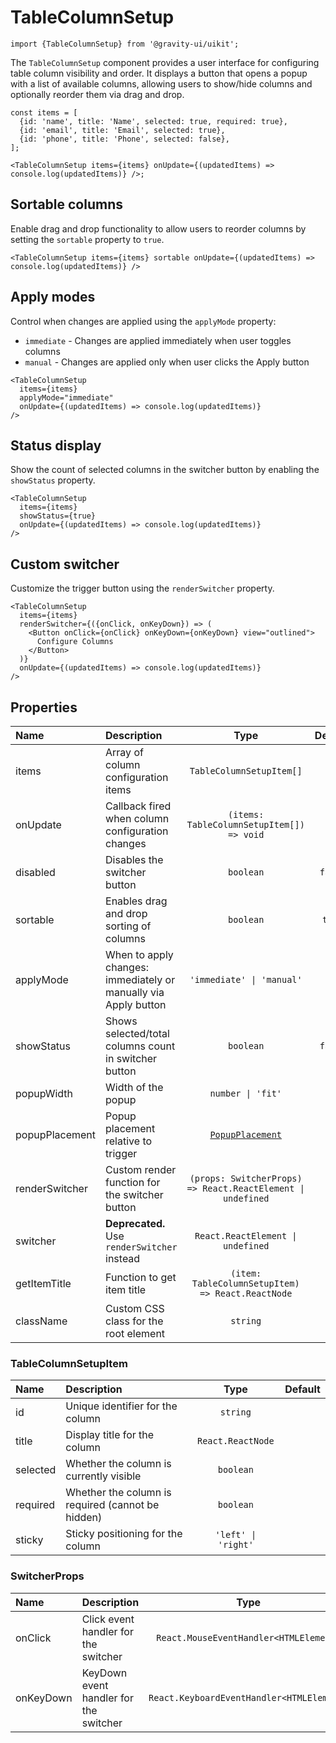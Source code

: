 <!--GITHUB_BLOCK-->

# TableColumnSetup

<!--/GITHUB_BLOCK-->

```tsx
import {TableColumnSetup} from '@gravity-ui/uikit';
```

The `TableColumnSetup` component provides a user interface for configuring table column visibility and order. It displays a button that opens a popup with a list of available columns, allowing users to show/hide columns and optionally reorder them via drag and drop.

<!--LANDING_BLOCK

<ExampleBlock
    code={`
const items = [
    {id: 'name', title: 'Name', selected: true, required: true},
    {id: 'email', title: 'Email', selected: true},
    {id: 'phone', title: 'Phone', selected: false},
];

<TableColumnSetup
    items={items}
    onUpdate={(updatedItems) => console.log(updatedItems)}
/>
`}
>
    <UIKit.TableColumnSetup
        items={[
            {id: 'name', title: 'Name', selected: true, required: true},
            {id: 'email', title: 'Email', selected: true},
            {id: 'phone', title: 'Phone', selected: false},
        ]}
        onUpdate={(updatedItems) => console.log(updatedItems)}
    />
</ExampleBlock>

LANDING_BLOCK-->

<!--GITHUB_BLOCK-->

```tsx
const items = [
  {id: 'name', title: 'Name', selected: true, required: true},
  {id: 'email', title: 'Email', selected: true},
  {id: 'phone', title: 'Phone', selected: false},
];

<TableColumnSetup items={items} onUpdate={(updatedItems) => console.log(updatedItems)} />;
```

<!--/GITHUB_BLOCK-->

## Sortable columns

Enable drag and drop functionality to allow users to reorder columns by setting the `sortable` property to `true`.

<!--LANDING_BLOCK

<ExampleBlock
    code={`
<TableColumnSetup
    items={items}
    sortable
    onUpdate={(updatedItems) => console.log(updatedItems)}
/>
`}
>
    <UIKit.TableColumnSetup
        items={[
            {id: 'name', title: 'Name', selected: true, required: true},
            {id: 'email', title: 'Email', selected: true},
            {id: 'phone', title: 'Phone', selected: false},
        ]}
        sortable
        onUpdate={(updatedItems) => console.log(updatedItems)}
    />
</ExampleBlock>

LANDING_BLOCK-->

<!--GITHUB_BLOCK-->

```tsx
<TableColumnSetup items={items} sortable onUpdate={(updatedItems) => console.log(updatedItems)} />
```

<!--/GITHUB_BLOCK-->

## Apply modes

Control when changes are applied using the `applyMode` property:

- `immediate` - Changes are applied immediately when user toggles columns
- `manual` - Changes are applied only when user clicks the Apply button

<!--LANDING_BLOCK

<ExampleBlock
    code={`
<TableColumnSetup
    items={items}
    applyMode="immediate"
    onUpdate={(updatedItems) => console.log(updatedItems)}
/>
`}
>
    <UIKit.TableColumnSetup
        items={[
            {id: 'name', title: 'Name', selected: true, required: true},
            {id: 'email', title: 'Email', selected: true},
            {id: 'phone', title: 'Phone', selected: false},
        ]}
        applyMode="immediate"
        onUpdate={(updatedItems) => console.log(updatedItems)}
    />
</ExampleBlock>

LANDING_BLOCK-->

<!--GITHUB_BLOCK-->

```tsx
<TableColumnSetup
  items={items}
  applyMode="immediate"
  onUpdate={(updatedItems) => console.log(updatedItems)}
/>
```

<!--/GITHUB_BLOCK-->

## Status display

Show the count of selected columns in the switcher button by enabling the `showStatus` property.

<!--LANDING_BLOCK

<ExampleBlock
    code={`
<TableColumnSetup
    items={items}
    showStatus={true}
    onUpdate={(updatedItems) => console.log(updatedItems)}
/>
`}
>
    <UIKit.TableColumnSetup
        items={[
            {id: 'name', title: 'Name', selected: true, required: true},
            {id: 'email', title: 'Email', selected: true},
            {id: 'phone', title: 'Phone', selected: false},
        ]}
        showStatus={true}
        onUpdate={(updatedItems) => console.log(updatedItems)}
    />
</ExampleBlock>

LANDING_BLOCK-->

<!--GITHUB_BLOCK-->

```tsx
<TableColumnSetup
  items={items}
  showStatus={true}
  onUpdate={(updatedItems) => console.log(updatedItems)}
/>
```

<!--/GITHUB_BLOCK-->

## Custom switcher

Customize the trigger button using the `renderSwitcher` property.

<!--LANDING_BLOCK

<ExampleBlock
    code={`
<TableColumnSetup
    items={items}
    renderSwitcher={({onClick, onKeyDown}) => (
        <Button onClick={onClick} onKeyDown={onKeyDown} view="outlined">
            Configure Columns
        </Button>
    )}
    onUpdate={(updatedItems) => console.log(updatedItems)}
/>
`}
>
    <UIKit.TableColumnSetup
        items={[
            {id: 'name', title: 'Name', selected: true, required: true},
            {id: 'email', title: 'Email', selected: true},
            {id: 'phone', title: 'Phone', selected: false},
        ]}
        renderSwitcher={({onClick, onKeyDown}) => (
            <UIKit.Button onClick={onClick} onKeyDown={onKeyDown} view="outlined">
                Configure Columns
            </UIKit.Button>
        )}
        onUpdate={(updatedItems) => console.log(updatedItems)}
    />
</ExampleBlock>

LANDING_BLOCK-->

<!--GITHUB_BLOCK-->

```tsx
<TableColumnSetup
  items={items}
  renderSwitcher={({onClick, onKeyDown}) => (
    <Button onClick={onClick} onKeyDown={onKeyDown} view="outlined">
      Configure Columns
    </Button>
  )}
  onUpdate={(updatedItems) => console.log(updatedItems)}
/>
```

<!--/GITHUB_BLOCK-->

## Properties

| Name           | Description                                                     |                            Type                             | Default |
| :------------- | :-------------------------------------------------------------- | :---------------------------------------------------------: | :-----: |
| items          | Array of column configuration items                             |                  `TableColumnSetupItem[]`                   |         |
| onUpdate       | Callback fired when column configuration changes                |          `(items: TableColumnSetupItem[]) => void`          |         |
| disabled       | Disables the switcher button                                    |                          `boolean`                          | `false` |
| sortable       | Enables drag and drop sorting of columns                        |                          `boolean`                          | `true`  |
| applyMode      | When to apply changes: immediately or manually via Apply button |                  `'immediate' \| 'manual'`                  |         |
| showStatus     | Shows selected/total columns count in switcher button           |                          `boolean`                          | `false` |
| popupWidth     | Width of the popup                                              |                      `number \| 'fit'`                      |         |
| popupPlacement | Popup placement relative to trigger                             |      [`PopupPlacement`](../Popup/README.md#properties)      |         |
| renderSwitcher | Custom render function for the switcher button                  | `(props: SwitcherProps) => React.ReactElement \| undefined` |         |
| switcher       | **Deprecated.** Use `renderSwitcher` instead                    |              `React.ReactElement \| undefined`              |         |
| getItemTitle   | Function to get item title                                      |      `(item: TableColumnSetupItem) => React.ReactNode`      |         |
| className      | Custom CSS class for the root element                           |                          `string`                           |         |

### TableColumnSetupItem

| Name     | Description                                       |        Type         | Default |
| :------- | :------------------------------------------------ | :-----------------: | :-----: |
| id       | Unique identifier for the column                  |      `string`       |         |
| title    | Display title for the column                      |  `React.ReactNode`  |         |
| selected | Whether the column is currently visible           |      `boolean`      |         |
| required | Whether the column is required (cannot be hidden) |      `boolean`      |         |
| sticky   | Sticky positioning for the column                 | `'left' \| 'right'` |         |

### SwitcherProps

| Name      | Description                            |                   Type                    |
| :-------- | :------------------------------------- | :---------------------------------------: |
| onClick   | Click event handler for the switcher   |  `React.MouseEventHandler<HTMLElement>`   |
| onKeyDown | KeyDown event handler for the switcher | `React.KeyboardEventHandler<HTMLElement>` |
